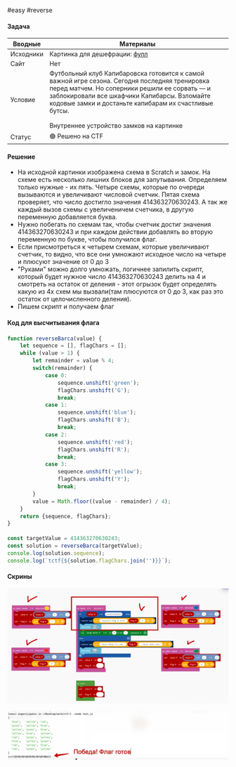 #easy #reverse

#### Задача

| Вводные   | Материалы                                                                                                                                                                                                                                                                                                 |
| --------- | --------------------------------------------------------------------------------------------------------------------------------------------------------------------------------------------------------------------------------------------------------------------------------------------------------- |
| Исходники | Картинка для дешефрации: [фулл](./assets/barca.png)                                                                                                                                                                                                                                                       |
| Сайт      | Нет                                                                                                                                                                                                                                                                                                       |
| Условие   | Футбольный клуб Капибаровска готовится к самой важной игре сезона. Сегодня последняя тренировка перед матчем. Но соперники решили ее сорвать — и заблокировали все шкафчики Капибарсы. Взломайте кодовые замки и достаньте капибарам их счастливые бутсы.<br><br>Внутреннее устройство замков на картинке |
| Статус    | 🟢 Решено на CTF                                                                                                                                                                                                                                                                                          |

#### Решение
- На исходной картинки изображена схема в Scratch и замок. На схеме есть несколько лишних блоков для запутывания. Определяем только нужные - их пять. Четыре схемы, которые по очереди вызываются и увеличивают числовой счетчик. Пятая схема проверяет, что число достигло значения 414363270630243. А так же каждый вызов схемы с увеличеничем счетчика, в другую переменную добавляется буква. 
- Нужно побегать по схемам так, чтобы счетчик достиг значения 414363270630243 и при каждом действии добавлять во вторую переменную по букве, чтобы получился флаг.
- Если присмотреться к четырем схемам, которые увеличивают счетчик, то видно, что все они умножают исходное число на четыре и плюсуют значение от 0 до 3
- "Руками" можно долго умножать, логичнее запилить скрипт, который будет нужное число 414363270630243 делить на 4 и смотреть на остаток от деления - этот огрызок будет определять какую из 4х схем мы вызвали(там плюсуются от 0 до 3, как раз это остаток от целочисленного деления). 
- Пишем скрипт и получаем флаг

#### Код для высчитывания флага

```js
function reverseBarca(value) {
	let sequence = [], flagChars = [];
	while (value > 1) {
		let remainder = value % 4;
		switch(remainder) {
			case 0:
				sequence.unshift('green'); 
				flagChars.unshift('G');
				break;
			case 1:
				sequence.unshift('blue'); 
				flagChars.unshift('B');
				break;
			case 2:
				sequence.unshift('red'); 
				flagChars.unshift('R');
				break;
			case 3:
				sequence.unshift('yellow'); 
				flagChars.unshift('Y');
				break;
		}
		value = Math.floor((value - remainder) / 4);
	}
	return {sequence, flagChars};
}

const targetValue = 414363270630243;
const solution = reverseBarca(targetValue);
console.log(solution.sequence);
console.log(`tctf{${solution.flagChars.join('')}}`);
```

#### Скрины

![](./assets/image-29.webp)

![](./assets/image-30.webp)
